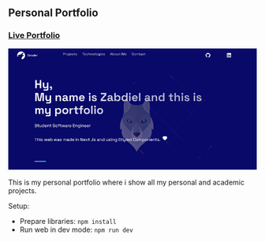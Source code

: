 ## Personal Portfolio

### [Live Portfolio](https://portfolio-2022-next-js.vercel.app)

![alt text](./public/images/personal_portfolio.png)

This is my personal portfolio where i show all my personal and academic projects.

Setup:

- Prepare libraries: `npm install`
- Run web in dev mode: `npm run dev`
